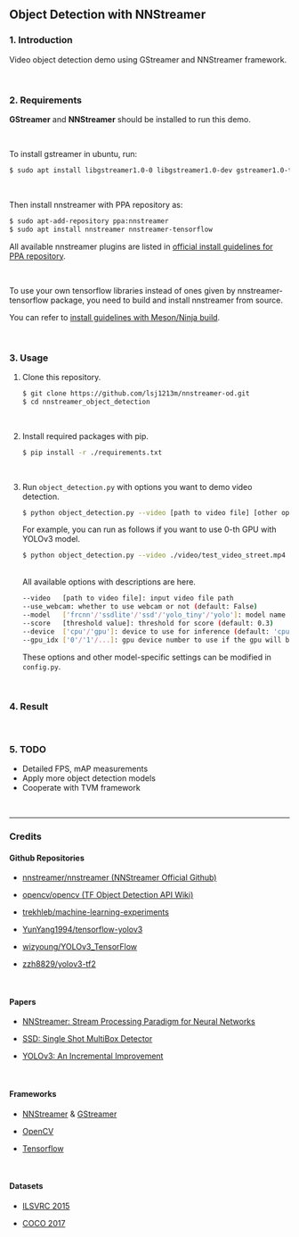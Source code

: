 ## Object Detection with NNStreamer

### 1. Introduction

Video object detection demo using GStreamer and NNStreamer framework.

<br>

### 2. Requirements

**GStreamer** and **NNStreamer** should be installed to run this demo.

<br>

To install gstreamer in ubuntu, run:
```bash
$ sudo apt install libgstreamer1.0-0 libgstreamer1.0-dev gstreamer1.0-tools gstreamer1.0-doc gstreamer1.0-x gstreamer1.0-plugins-base gstreamer1.0-plugins-good gstreamer1.0-plugins-bad gstreamer1.0-plugins-ugly  gstreamer1.0-alsa gstreamer1.0-libav gstreamer1.0-gl gstreamer1.0-gtk3 gstreamer1.0-qt5 gstreamer1.0-pulseaudio libgstreamer-plugins-base1.0-dev 
```

<br>

Then install nnstreamer with PPA repository as:

```bash
$ sudo apt-add-repository ppa:nnstreamer
$ sudo apt install nnstreamer nnstreamer-tensorflow
```

All available nnstreamer plugins are listed in [official install guidelines for PPA repository](https://github.com/nnstreamer/nnstreamer/blob/main/Documentation/getting-started-ubuntu-ppa.md).

<br>

To use your own tensorflow libraries instead of ones given by nnstreamer-tensorflow package,
you need to build and install nnstreamer from source.

You can refer to [install guidelines with Meson/Ninja build](https://github.com/nnstreamer/nnstreamer/blob/main/Documentation/getting-started-meson-build.md).

<br>

### 3. Usage

1. Clone this repository.

    ```bash
    $ git clone https://github.com/lsj1213m/nnstreamer-od.git
    $ cd nnstreamer_object_detection
    ```

<br>

2. Install required packages with pip.

    ```bash
    $ pip install -r ./requirements.txt
    ```

<br>

3. Run ```object_detection.py``` with options you want to demo video detection.

    ```bash
    $ python object_detection.py --video [path to video file] [other options]
    ```

    For example, you can run as follows if you want to use 0-th GPU with YOLOv3 model.
    ```bash
    $ python object_detection.py --video ./video/test_video_street.mp4 --model yolo --device gpu --gpu_idx 0
    ```

    <br>
    All available options with descriptions are here.

    ```bash
    --video   [path to video file]: input video file path
    --use_webcam: whether to use webcam or not (default: False)
    --model   ['frcnn'/'ssdlite'/'ssd'/'yolo_tiny'/'yolo']: model name to use
    --score   [threshold value]: threshold for score (default: 0.3)
    --device  ['cpu'/'gpu']: device to use for inference (default: 'cpu')
    --gpu_idx ['0'/'1'/...]: gpu device number to use if the gpu will be used (default: '0')
    ```
    These options and other model-specific settings can be modified in ```config.py```.

<br>

### 4. Result



<br>

### 5. TODO
- Detailed FPS, mAP measurements
- Apply more object detection models
- Cooperate with TVM framework

<br>

---

### Credits

#### Github Repositories

- [nnstreamer/nnstreamer (NNStreamer Official Github)](https://github.com/nnstreamer/nnstreamer)

- [opencv/opencv (TF Object Detection API Wiki)](https://github.com/opencv/opencv/wiki/TensorFlow-Object-Detection-API)

- [trekhleb/machine-learning-experiments](https://github.com/trekhleb/machine-learning-experiments)

- [YunYang1994/tensorflow-yolov3](https://github.com/YunYang1994/tensorflow-yolov3)

- [wizyoung/YOLOv3_TensorFlow](https://github.com/wizyoung/YOLOv3_TensorFlow)

- [zzh8829/yolov3-tf2](https://github.com/zzh8829/yolov3-tf2)

<br>

#### Papers

- [NNStreamer: Stream Processing Paradigm for Neural Networks](https://arxiv.org/abs/1901.04985)

- [SSD: Single Shot MultiBox Detector](https://arxiv.org/abs/1512.02325)

- [YOLOv3: An Incremental Improvement](https://arxiv.org/abs/1804.02767)

<br>

#### Frameworks

- [NNStreamer](https://nnstreamer.ai/) & [GStreamer](https://gstreamer.freedesktop.org/)

- [OpenCV](https://opencv.org/)

- [Tensorflow](https://www.tensorflow.org/)

<br>

#### Datasets

- [ILSVRC 2015](http://image-net.org/challenges/LSVRC/2015/)

- [COCO 2017](https://cocodataset.org/)

